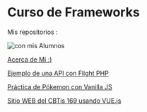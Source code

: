# Curso de Frameworks

Mis repositorios :

![con mis Alumnos](https://photos.fife.usercontent.google.com/pw/AP1GczM2ToCvt5oEWE_u1s2STnwHLPOtNkbyeic8F4r1Mjt-xj-Ne2Us32jn=w860-h646-s-no-gm?authuser=1)

[Acerca de Mí :)](
https://github.com/jepguzman/jepguzman/blob/main/README.md)

[Ejemplo de una API con Flight PHP](https://github.com/jepguzman/FlightAPI)

[Práctica de Pókemon con Vanilla JS](https://github.com/jepguzman/pokejs)

[Sitio WEB del CBTis 169 usando VUE.js](https://github.com/jepguzman/cbtis169/tree/master)
